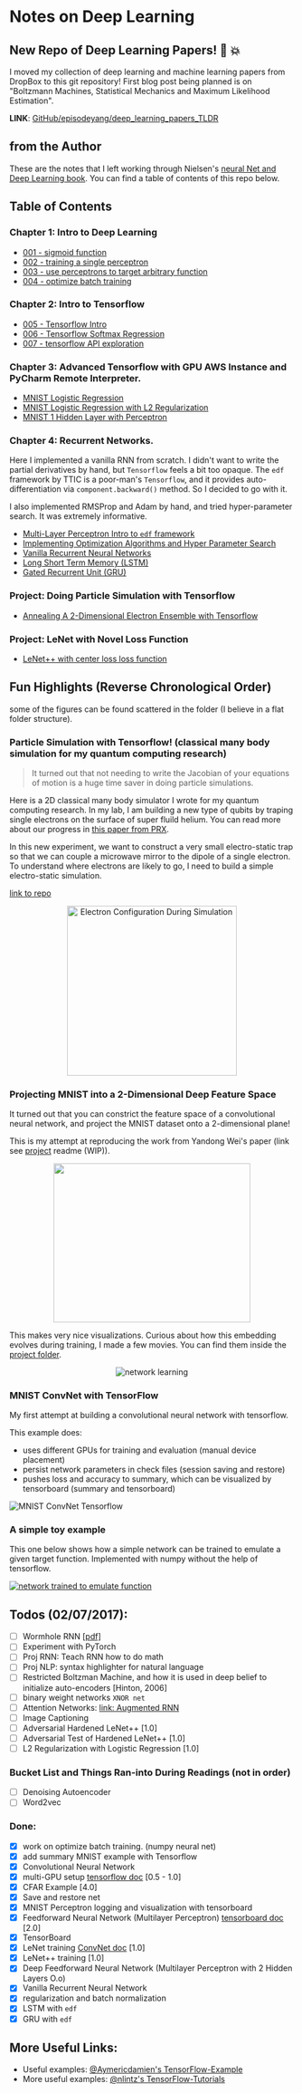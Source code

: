 # Notes on Deep Learning

## New Repo of Deep Learning Papers! :star2: :boom:

I moved my collection of deep learning and machine learning papers from DropBox to 
this git repository! First blog post being planned is on "Boltzmann Machines, Statistical Mechanics
and Maximum Likelihood Estimation". 

**LINK**: [GitHub/episodeyang/deep_learning_papers_TLDR](https://github.com/episodeyang/deep_learning_papers_TLDR)

## from the Author

These are the notes that I left working through Nielsen's [neural Net and Deep Learning book](https://neuralnetworksanddeeplearning.com). You can find a table of contents of this repo below.

## Table of Contents
### Chapter 1: Intro to Deep Learning
- [001 - sigmoid function](Ch1%20Intro%20to%20Deep%20Learning/001%20-%20sigmoid%20function.ipynb)
- [002 - training a single perceptron](Ch1%20Intro%20to%20Deep%20Learning/002%20-%20training%20a%20single%20perceptron.ipynb)
- [003 - use perceptrons to target arbitrary function](Ch1%20Intro%20to%20Deep%20Learning/003%20-%20use%20perceptrons%20to%20target%20arbitrary%20function.ipynb)
- [004 - optimize batch training](Ch1%20Intro%20to%20Deep%20Learning/004%20-%20optimize%20batch%20training.ipynb)

### Chapter 2: Intro to Tensorflow
- [005 - Tensorflow Intro](Ch2%20Intro%20to%20Tensorflow/005%20-%20Tensorflow%20Intro.ipynb)
- [006 - Tensorflow Softmax Regression](Ch2%20Intro%20to%20Tensorflow/006%20-%20Tensorflow%20Softmax%20Regression.ipynb)
- [007 - tensorflow API exploration](Ch2%20Intro%20to%20Tensorflow/007%20-%20tensorflow%20API%20exploration.ipynb)

### Chapter 3: Advanced Tensorflow with GPU AWS Instance and PyCharm Remote Interpreter.
- [MNIST Logistic Regression](Ch3%20Advanced%20Tensorflow/1%20-%20MNIST%20Logistic%20Regression.py)
- [MNIST Logistic Regression with L2 Regularization](Ch3%20Advanced%20Tensorflow/2%20-%20MNIST%20Logistic%20Regression%20L2%20Regularization.py)
- [MNIST 1 Hidden Layer with Perceptron](Ch3%20Advanced%20Tensorflow/3%20-%20MNIST%201%20Hidden%20Layer%20Perceptron.py)

### Chapter 4: Recurrent Networks.
Here I implemented a vanilla RNN from scratch. I didn't want to write the partial derivatives
by hand, but `Tensorflow` feels a bit too opaque. The `edf` framework by TTIC is a poor-man's 
`Tensorflow`, and it provides auto-differentiation via `component.backward()` method. So I 
decided to go with it. 

I also implemented RMSProp and Adam by hand, and tried hyper-parameter search. It was 
extremely informative.

- [Multi-Layer Perceptron Intro to `edf` framework](Ch4_Recurrent_Networks/000_Multi-layer_Perceptron_intro_to_edf_framework/Simple_Multi-layer_Perceptron_MNIST_Example.ipynb)
- [Implementing Optimization Algorithms and Hyper Parameter Search](Ch4_Recurrent_Networks/001_Optimization_Algorithms_and_Hyper-parameter_Search/Optimization_Algorithms_Variations_Hyper-paramter_Search.ipynb)
- [Vanilla Recurrent Neural Networks](Ch4_Recurrent_Networks/002_vanila_RNN_with_edf/vanilla_RNN.ipynb)
- [Long Short Term Memory (LSTM)](Ch4_Recurrent_Networks/003_LSTM_with_edf/LSTM_Long_Short_Term_Memory_with_edf.ipynb)
- [Gated Recurrent Unit (GRU)](Ch4_Recurrent_Networks/003_LSTM_with_edf/GRU_Gated_Recurrent_Unit_with_edf.ipynb)

### Project: Doing Particle Simulation with Tensorflow

- [Annealing A 2-Dimensional Electron Ensemble with Tensorflow](Proj_Molecular_Simulation/README.md)

### Project: LeNet with Novel Loss Function 

- [LeNet++ with center loss loss function](Proj_Centroid_Loss_LeNet)

## Fun Highlights (Reverse Chronological Order)

some of the figures can be found scattered in the folder (I believe in a flat folder 
structure).

### Particle Simulation with Tensorflow! (classical many body simulation for my quantum computing research)

> It turned out that not needing to write the Jacobian of your 
    equations of motion is a huge time saver in doing particle simulations.

Here is a 2D classical many body simulator I wrote for my quantum 
computing research. In my lab, I am building a new type of qubits 
by traping single electrons on the surface of super fluild helium. 
You can read more about our progress in [this paper from PRX](http://journals.aps.org/prx/abstract/10.1103/PhysRevX.6.011031).

In this new experiment, we want to construct a very small electro-static
trap so that we can couple a microwave mirror to the dipole of a single 
electron. To understand where electrons are likely to go, I need 
to build a simple electro-static simulation.

[link to repo](https://github.com/episodeyang/deep_learning_notes/tree/master/Proj_Molecular_Simulation)
<p align="center">
   <img width="300px" height="300px"
        alt="Electron Configuration During Simulation" 
        src="Proj_Molecular_Simulation/figures/Electron%20Configuration%20Animated%20(WIP)%20small.gif"/>
</p>

### Projecting MNIST into a 2-Dimensional Deep Feature Space

It turned out that you can constrict the feature space of a convolutional
neural network, and project the MNIST dataset onto a 2-dimensional plane! 

This is my attempt at reproducing the work from Yandong Wei's paper (link see [project](https://github.com/episodeyang/deep_learning_notes/tree/master/Proj_Centroid_Loss_LeNet) readme (WIP)).

<p align="center">
    <img width="348.8px" height="280.4px" src="Proj_Centroid_Loss_LeNet/LeNet_plus/figures/MNIST%20LeNet++%20with%202%20Deep%20Features%20(PReLU).png"/>
</p>

This makes very nice visualizations. Curious about how this embedding evolves during training, 
I made a few movies. You can find them inside the [project folder](Proj_Centroid_Loss_LeNet/LeNet_plus_centerloss/figures/animation).

<p align="center">
<img alt="network learning" src="Proj_Centroid_Loss_LeNet/LeNet_plus_centerloss/figures/animation/MNIST_LeNet_centroid_loss_lambda_0.001.gif"/>
</p>

### MNIST ConvNet with TensorFlow

My first attempt at building a convolutional neural network with tensorflow.

This example does:
- uses different GPUs for training and evaluation (manual device placement)
- persist network parameters in check files (session saving and restore)
- pushes loss and accuracy to summary, which can be visualized by tensorboard (summary and tensorboard)

![MNIST ConvNet Tensorflow](Proj_Centroid_Loss_LeNet/convnet_10_hidden/figures/Screenshot%202016-09-16%2011.29.47.png)

### A simple toy example

This one below shows how a simple network can be trained 
to emulate a given target function. Implemented with numpy without 
the help of tensorflow.

[![network trained to emulate function](trained%20neural%20net%20emulate%20a%20step%20function.png)](004%20-%20optimize%20batch%20training.ipynb)


## Todos (02/07/2017):

- [ ] Wormhole RNN [[pdf]](Proj_Paper_Readings/1701.08718.wormhole_RNN.pdf)
- [ ] Experiment with PyTorch
- [ ] Proj RNN: Teach RNN how to do math
- [ ] Proj NLP: syntax highlighter for natural language
- [ ] Restricted Boltzman Machine, and how it is used in deep belief to initialize auto-encoders [Hinton, 2006]
- [ ] binary weight networks `XNOR net`
- [ ] Attention Networks: [link: Augmented RNN](http://distill.pub/2016/augmented-rnns/)
- [ ] Image Captioning
- [ ] Adversarial Hardened LeNet++ [1.0]
- [ ] Adversarial Test of Hardened LeNet++ [1.0]
- [ ] L2 Regularization with Logistic Regression [1.0]

### Bucket List and Things Ran-into During Readings (not in order)
- [ ] Denoising Autoencoder
- [ ] Word2vec

### Done:

- [x] work on optimize batch training. (numpy neural net)
- [x] add summary MNIST example with Tensorflow
- [x] Convolutional Neural Network
- [x] multi-GPU setup [tensorflow doc](https://www.tensorflow.org/versions/r0.10/how_tos/using_gpu/index.html) [0.5 - 1.0]
- [x] CFAR Example [4.0]
- [x] Save and restore net
- [x] MNIST Perceptron logging and visualization with tensorboard
- [x] Feedforward Neural Network (Multilayer Perceptron)
[tensorboard doc](https://www.tensorflow.org/versions/r0.10/resources/faq.html#frequently-asked-questions) [2.0]
- [x] TensorBoard
- [x] LeNet training [ConvNet doc](https://www.tensorflow.org/versions/r0.10/tutorials/deep_cnn/index.html) [1.0]
- [x] LeNet++ training [1.0]
- [x] Deep Feedforward Neural Network (Multilayer Perceptron with 2 Hidden Layers O.o)
- [x] Vanilla Recurrent Neural Network
- [x] regularization and batch normalization
- [x] LSTM with `edf`
- [x] GRU with `edf`

## More Useful Links:
- Useful examples: [@Aymericdamien's TensorFlow-Example](https://github.com/aymericdamien/TensorFlow-Examples)
- More useful examples: [@nlintz's TensorFlow-Tutorials](https://github.com/nlintz/TensorFlow-Tutorials)
